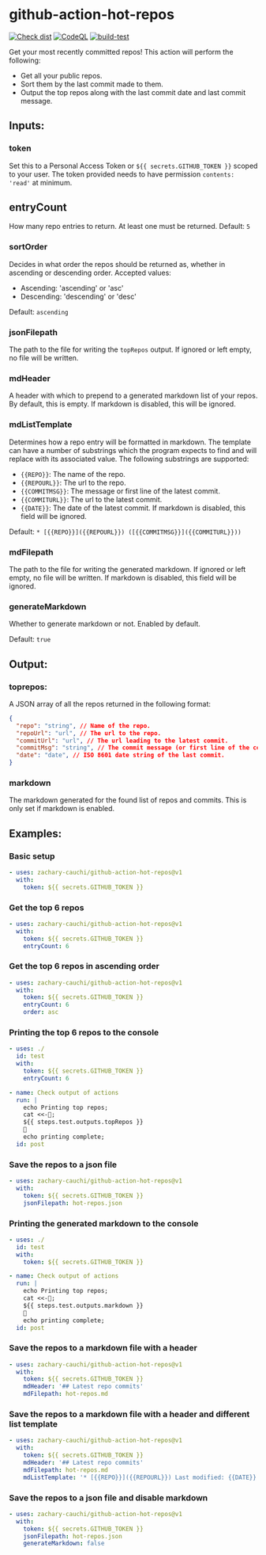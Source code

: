 # github-action-hot-repos

  [![Check dist](https://github.com/zachary-cauchi/github-action-hot-repos/actions/workflows/check-dist.yml/badge.svg)](https://github.com/zachary-cauchi/github-action-hot-repos/actions/workflows/check-dist.yml)
  [![CodeQL](https://github.com/zachary-cauchi/github-action-hot-repos/actions/workflows/codeql-analysis.yml/badge.svg)](https://github.com/zachary-cauchi/github-action-hot-repos/actions/workflows/codeql-analysis.yml)
  [![build-test](https://github.com/zachary-cauchi/github-action-hot-repos/actions/workflows/test.yml/badge.svg)](https://github.com/zachary-cauchi/github-action-hot-repos/actions/workflows/test.yml)

Get your most recently committed repos! This action will perform the following:
* Get all your public repos.
* Sort them by the last commit made to them.
* Output the top repos along with the last commit date and last commit message.

## Inputs:

### token

Set this to a Personal Access Token or `${{ secrets.GITHUB_TOKEN }}` scoped to your user.
The token provided needs to have permission `contents: 'read'` at minimum.

## entryCount

How many repo entries to return. At least one must be returned.
Default: `5`

### sortOrder

Decides in what order the repos should be returned as, whether in ascending or descending order.
Accepted values:
* Ascending: 'ascending' or 'asc'
* Descending: 'descending' or 'desc'

Default: `ascending`

### jsonFilepath

The path to the file for writing the `topRepos` output. If ignored or left empty, no file will be written.

### mdHeader

A header with which to prepend to a generated markdown list of your repos. By default, this is empty. If markdown is disabled, this will be ignored.

### mdListTemplate

Determines how a repo entry will be formatted in markdown. The template can have a number of substrings which the program expects to find and will replace with its associated value. The following substrings are supported:
* `{{REPO}}`: The name of the repo.
* `{{REPOURL}}`: The url to the repo.
* `{{COMMITMSG}}`: The message or first line of the latest commit.
* `{{COMMITURL}}`: The url to the latest commit.
* `{{DATE}}`: The date of the latest commit.
If markdown is disabled, this field will be ignored.

Default: `* [{{REPO}}]({{REPOURL}}) ([{{COMMITMSG}}]({{COMMITURL}}))`

### mdFilepath

The path to the file for writing the generated markdown. If ignored or left empty, no file will be written. If markdown is disabled, this field will be ignored.

### generateMarkdown

Whether to generate markdown or not. Enabled by default.

Default: `true`

## Output:

### toprepos:

A JSON array of all the repos returned in the following format:
```json
{
  "repo": "string", // Name of the repo.
  "repoUrl": "url", // The url to the repo.
  "commitUrl": "url", // The url leading to the latest commit.
  "commitMsg": "string", // The commit message (or first line of the commit message).
  "date": "date", // ISO 8601 date string of the last commit.
}
```

### markdown

The markdown generated for the found list of repos and commits. This is only set if markdown is enabled.

## Examples:

### Basic setup
```yml
- uses: zachary-cauchi/github-action-hot-repos@v1
  with:
    token: ${{ secrets.GITHUB_TOKEN }}
```

### Get the top 6 repos
```yml
- uses: zachary-cauchi/github-action-hot-repos@v1
  with:
    token: ${{ secrets.GITHUB_TOKEN }}
    entryCount: 6
```

### Get the top 6 repos in ascending order
```yml
- uses: zachary-cauchi/github-action-hot-repos@v1
  with:
    token: ${{ secrets.GITHUB_TOKEN }}
    entryCount: 6
    order: asc
```

### Printing the top 6 repos to the console

```yml
- uses: ./
  id: test
  with:
    token: ${{ secrets.GITHUB_TOKEN }}
    entryCount: 6

- name: Check output of actions
  run: |
    echo Printing top repos;
    cat <<-;
    ${{ steps.test.outputs.topRepos }}
    
    echo printing complete;
  id: post
```

### Save the repos to a json file

```yml
- uses: zachary-cauchi/github-action-hot-repos@v1
  with:
    token: ${{ secrets.GITHUB_TOKEN }}
    jsonFilepath: hot-repos.json
```

### Printing the generated markdown to the console

```yml
- uses: ./
  id: test
  with:
    token: ${{ secrets.GITHUB_TOKEN }}

- name: Check output of actions
  run: |
    echo Printing top repos;
    cat <<-;
    ${{ steps.test.outputs.markdown }}
    
    echo printing complete;
  id: post
```

### Save the repos to a markdown file with a header

```yml
- uses: zachary-cauchi/github-action-hot-repos@v1
  with:
    token: ${{ secrets.GITHUB_TOKEN }}
    mdHeader: '## Latest repo commits'
    mdFilepath: hot-repos.md

```

### Save the repos to a markdown file with a header and different list template

```yml
- uses: zachary-cauchi/github-action-hot-repos@v1
  with:
    token: ${{ secrets.GITHUB_TOKEN }}
    mdHeader: '## Latest repo commits'
    mdFilepath: hot-repos.md
    mdListTemplate: '* [{{REPO}}]({{REPOURL}}) Last modified: {{DATE}}'
```

### Save the repos to a json file and disable markdown

```yml
- uses: zachary-cauchi/github-action-hot-repos@v1
  with:
    token: ${{ secrets.GITHUB_TOKEN }}
    jsonFilepath: hot-repos.json
    generateMarkdown: false
```
